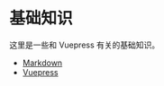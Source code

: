 # 基础知识

这里是一些和 Vuepress 有关的基础知识。

- [Markdown](markdown/readme.md)
- [Vuepress](vuepress/readme.md)
